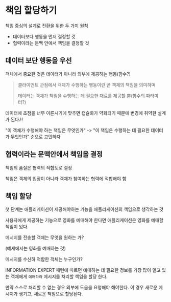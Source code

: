 # 책임 할당하기

책임 중심의 설계로 전환을 위한 두 가지 원칙

- 데이터보다 행동을 먼저 결정할 것
- 협력이라는 문맥 안에서 책임을 결정할 것

## 데이터 보단 행동을 우선

객체에서 중요한 것은 데이터가 아니라 외부에 제공하는 행동(함수?)

> 클라이언트 관점에서 객체가 수행하는 행동이란 곧 객체의 책임을 의미하며
>
> 데이터는 객체가 책임을 수행하는 데 필요한 재료를 제공할 뿐(함수의 파라미터?)

데이터에 초점을 너무 이른시기에 맞추면 캡슐화가 약화되기 때문에 변경에 취약한 설계가 된다.!!

"이 객체가 수행해야 하는 책임은 무엇인가" -> "이 책임은 수행하는 데 필요한 데이터가 무엇인가" 순으로 고민하자

## 협력이라는 문맥안에서 책임을 결정

책임의 품질은 협력의 적합도로 결정

책임은 객체의 입장이 아니라 객체가 참여하는 협력에 적합해야 함

## 책임 할당

첫 단계는 애플리케이션이 제공해야하는 기능을 애플리케이션의 책임으로 생각하는 것

사용자에게 제공하는 기능으로 영화를 예매해야 한다면 애플리케이션은 영화를 예매할 책임이 있다.

메시지를 전송할 객체는 무엇을 원하는 가?

(예제에서는 영화를 예매하는 것)

메시지를 수신하 적합한 객체는 누구인가?

INFORMATION EXPERT 패턴에 따르면 예매하는 데 필요한 정보를 가장 많이 알고 있는 객체에게 `예매하라` 메시지를 처리할 책임을 할당 한다.

만약 스스로 처리할 수 없는 경우 외부에 도움을 요청해야 해야한다. 이 경우 새로운 메시지가 생기고, 새로운 책임으로 할당된다.

